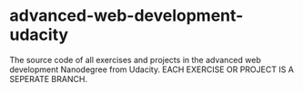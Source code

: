 # advanced-web-development-udacity
The source code of all exercises and projects in the advanced web development Nanodegree from Udacity.  EACH EXERCISE OR PROJECT IS A SEPERATE BRANCH.
